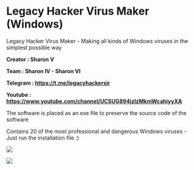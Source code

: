 # Legacy Hacker Virus Maker (Windows)

Legacy Hacker Virus Maker - Making all kinds of Windows viruses in the simplest possible way

**Creator : Sharon V**
 
**Team : Sharon IV - Sharon VI**

**Telegram : https://t.me/legacyhackersir**

**Youtube : https://www.youtube.com/channel/UCSUG894jzlzMkmWcahiyyXA**

The software is placed as an exe file to preserve the source code of the software

Contains 20 of the most professional and dangerous Windows viruses - Just run the installation file :)

![](https://s2.uupload.ir/files/bandicam_2023-02-21_06-18-36-274_4h3e.gif)

![](https://s2.uupload.ir/files/bandicam_2023-02-21_06-10-37-713_k9je.jpg)
